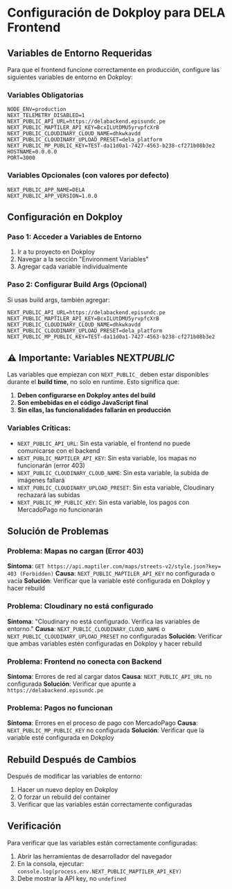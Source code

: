 # Configuración de Dokploy para DELA Frontend

## Variables de Entorno Requeridas

Para que el frontend funcione correctamente en producción, configure las siguientes variables de entorno en Dokploy:

### Variables Obligatorias

```env
NODE_ENV=production
NEXT_TELEMETRY_DISABLED=1
NEXT_PUBLIC_API_URL=https://delabackend.episundc.pe
NEXT_PUBLIC_MAPTILER_API_KEY=BcxILUtDMU5yrvpfcXrB
NEXT_PUBLIC_CLOUDINARY_CLOUD_NAME=dhkwkavdd
NEXT_PUBLIC_CLOUDINARY_UPLOAD_PRESET=dela_platform
NEXT_PUBLIC_MP_PUBLIC_KEY=TEST-da11d0a1-7427-4563-b238-cf271b08b3e2
HOSTNAME=0.0.0.0
PORT=3000
```

### Variables Opcionales (con valores por defecto)

```env
NEXT_PUBLIC_APP_NAME=DELA
NEXT_PUBLIC_APP_VERSION=1.0.0
```

## Configuración en Dokploy

### Paso 1: Acceder a Variables de Entorno

1. Ir a tu proyecto en Dokploy
2. Navegar a la sección "Environment Variables"
3. Agregar cada variable individualmente

### Paso 2: Configurar Build Args (Opcional)

Si usas build args, también agregar:

```
NEXT_PUBLIC_API_URL=https://delabackend.episundc.pe
NEXT_PUBLIC_MAPTILER_API_KEY=BcxILUtDMU5yrvpfcXrB
NEXT_PUBLIC_CLOUDINARY_CLOUD_NAME=dhkwkavdd
NEXT_PUBLIC_CLOUDINARY_UPLOAD_PRESET=dela_platform
NEXT_PUBLIC_MP_PUBLIC_KEY=TEST-da11d0a1-7427-4563-b238-cf271b08b3e2
```

## ⚠️ Importante: Variables NEXT*PUBLIC*

Las variables que empiezan con `NEXT_PUBLIC_` deben estar disponibles durante el **build time**, no solo en runtime. Esto significa que:

1. **Deben configurarse en Dokploy antes del build**
2. **Son embebidas en el código JavaScript final**
3. **Sin ellas, las funcionalidades fallarán en producción**

### Variables Críticas:

- `NEXT_PUBLIC_API_URL`: Sin esta variable, el frontend no puede comunicarse con el backend
- `NEXT_PUBLIC_MAPTILER_API_KEY`: Sin esta variable, los mapas no funcionarán (error 403)
- `NEXT_PUBLIC_CLOUDINARY_CLOUD_NAME`: Sin esta variable, la subida de imágenes fallará
- `NEXT_PUBLIC_CLOUDINARY_UPLOAD_PRESET`: Sin esta variable, Cloudinary rechazará las subidas
- `NEXT_PUBLIC_MP_PUBLIC_KEY`: Sin esta variable, los pagos con MercadoPago no funcionarán

## Solución de Problemas

### Problema: Mapas no cargan (Error 403)
**Síntoma**: `GET https://api.maptiler.com/maps/streets-v2/style.json?key= 403 (Forbidden)`
**Causa**: `NEXT_PUBLIC_MAPTILER_API_KEY` no configurada o vacía
**Solución**: Verificar que la variable esté configurada en Dokploy y hacer rebuild

### Problema: Cloudinary no está configurado
**Síntoma**: "Cloudinary no está configurado. Verifica las variables de entorno."
**Causa**: `NEXT_PUBLIC_CLOUDINARY_CLOUD_NAME` o `NEXT_PUBLIC_CLOUDINARY_UPLOAD_PRESET` no configuradas
**Solución**: Verificar que ambas variables estén configuradas en Dokploy y hacer rebuild

### Problema: Frontend no conecta con Backend
**Síntoma**: Errores de red al cargar datos
**Causa**: `NEXT_PUBLIC_API_URL` no configurada
**Solución**: Verificar que apunte a `https://delabackend.episundc.pe`

### Problema: Pagos no funcionan
**Síntoma**: Errores en el proceso de pago con MercadoPago
**Causa**: `NEXT_PUBLIC_MP_PUBLIC_KEY` no configurada
**Solución**: Verificar que la variable esté configurada en Dokploy

## Rebuild Después de Cambios

Después de modificar las variables de entorno:

1. Hacer un nuevo deploy en Dokploy
2. O forzar un rebuild del container
3. Verificar que las variables están correctamente configuradas

## Verificación

Para verificar que las variables están correctamente configuradas:

1. Abrir las herramientas de desarrollador del navegador
2. En la consola, ejecutar: `console.log(process.env.NEXT_PUBLIC_MAPTILER_API_KEY)`
3. Debe mostrar la API key, no `undefined`
